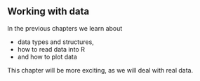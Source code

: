 

## Working with data

In the previous chapters we learn about

* data types and structures,
* how to read data into R
* and how to plot data

This chapter will be more exciting, as we will deal with real data.

